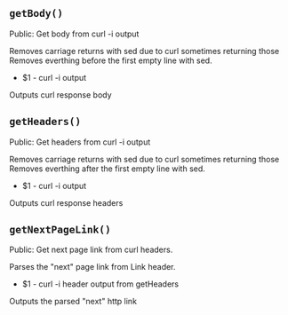 `getBody()`
-----------

Public: Get body from curl -i output

Removes carriage returns with sed due to curl sometimes returning those Removes everthing before the first empty line with sed.

* $1 - curl -i output

Outputs curl response body


`getHeaders()`
--------------

Public: Get headers from curl -i output

Removes carriage returns with sed due to curl sometimes returning those Removes everthing after the first empty line with sed.

* $1 - curl -i output

Outputs curl response headers


`getNextPageLink()`
-------------------

Public: Get next page link from curl headers.

Parses the "next" page link from Link header.

* $1 - curl -i header output from getHeaders

Outputs the parsed "next" http link


